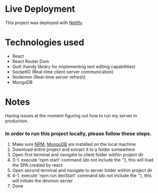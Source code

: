 # Live Deployment

This project was deployed with [Netlify](https://hungry-poincare-4d208d.netlify.app/)

# Technologies used

- React
- React Router Dom
- Quill (handy library for implementing text editing capabilities)
- SocketIO (Real-time client-server communication)
- Nodemon (Real-time server refresh)
- MongoDB

# Notes
Having issues at the moment figuring out how to run my server in production. 

### In order to run this project locally, please follow these steps. 
1. Make sure [NPM](https://www.npmjs.com), [MongoDB](https://www.mongodb.com/try/download/community) are installed on the local machine
2. Download entire project and extract it to a folder somewhere
3. Open first terminal and navigate to client folder witihin project dir
4. 3-1. execute 'npm start' command (do not include the ''), this will load the SPA created by react
5. Open second terminal and navigate to server folder witihin project dir
6. 4-1. execute 'npm run devStart' command (do not include the ''), this will initiate the devmon server
7. Done
